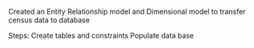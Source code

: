 Created an Entity Relationship model and Dimensional model to transfer census data to database

Steps:
  Create tables and constraints 
  Populate data base


